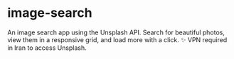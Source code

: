 # image-search
An  image search app using the Unsplash API. Search for beautiful photos, view them in a responsive grid, and load more with a click. ✨ VPN required in Iran to access Unsplash.

